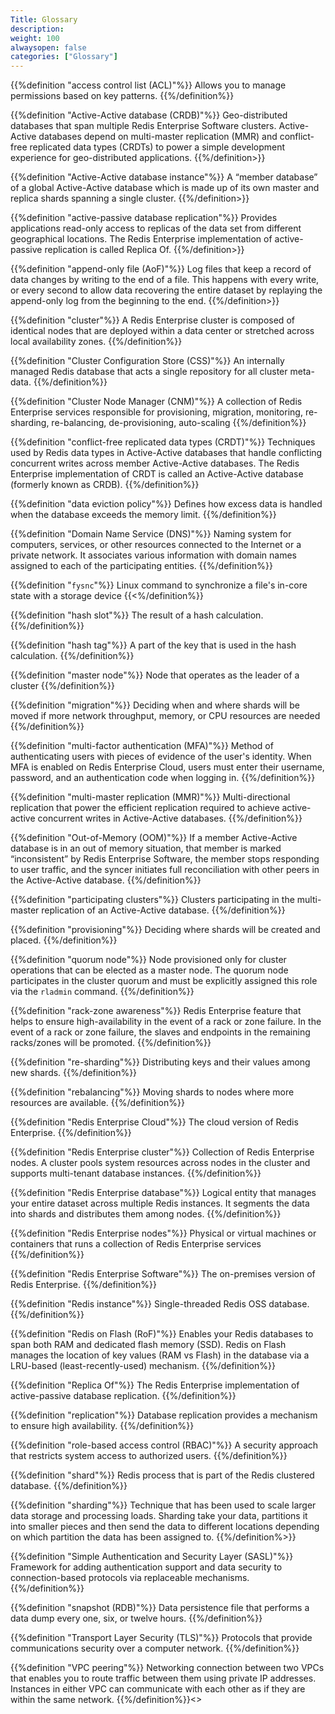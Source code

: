 ```yaml
---
Title: Glossary
description:
weight: 100
alwaysopen: false
categories: ["Glossary"]
---
```

<dl class="glossary">

{{%definition "access control list (ACL)"%}}
Allows you to manage permissions based on key patterns.
{{%/definition%}}

{{%definition "Active-Active database (CRDB)"%}}
Geo-distributed databases that span multiple Redis Enterprise Software clusters. Active-Active databases depend on multi-master replication (MMR) and conflict-free replicated data types (CRDTs) to power a simple development experience for geo-distributed applications. 
{{%/definition>}}

{{%definition "Active-Active database instance"%}}
A “member database” of a global Active-Active database which is made up of its own master and replica shards spanning a single cluster.
{{%/definition>}}

{{%definition "active-passive database replication"%}}
Provides applications read-only access to replicas of the data set from different geographical locations. The Redis Enterprise implementation of active-passive replication is called Replica Of.
{{%/definition>}}

{{%definition "append-only file (AoF)"%}}
Log files that keep a record of data changes by writing to the end of a file. This happens with every write, or every second to allow data recovering the entire
dataset by replaying the append-only log from the beginning to the end. 
{{%/definition>}}

{{%definition "cluster"%}}
A Redis Enterprise cluster is composed of identical nodes that are deployed within a data center or stretched across local availability zones.
{{%/definition%}}

{{%definition "Cluster Configuration Store (CSS)"%}}
An internally managed Redis database that acts a single repository for all cluster meta-data.
{{%/definition%}}

{{%definition "Cluster Node Manager (CNM)"%}}
A collection of Redis Enterprise services responsible for provisioning, migration, monitoring, re-sharding, re-balancing, de-provisioning, auto-scaling
{{%/definition%}}

{{%definition "conflict-free replicated data types (CRDT)"%}}
Techniques used by Redis data types in Active-Active databases that handle conflicting concurrent writes across member Active-Active databases. The Redis Enterprise implementation of CRDT is called an Active-Active database (formerly known as CRDB).
{{%/definition%}}

{{%definition "data eviction policy"%}}
Defines how excess data is handled when the database exceeds the memory limit.
{{%/definition%}}

{{%definition "Domain Name Service (DNS)"%}}
Naming system for computers, services, or other resources connected to the Internet or a private network. It associates various information with domain names assigned to each of the participating entities.
{{%/definition%}}

{{%definition "`fysnc`"%}}
Linux command to synchronize a file's in-core state with a storage device
{{<%/definition%}}

{{%definition "hash slot"%}}
The result of a hash calculation.
{{%/definition%}}

{{%definition "hash tag"%}}
A part of the key that is used in the hash calculation.
{{%/definition%}}

{{%definition "master node"%}}
Node that operates as the leader of a cluster
{{%/definition%}}

{{%definition "migration"%}}
Deciding when and where shards will be moved if more network throughput, memory, or CPU resources are needed
{{%/definition%}}

{{%definition "multi-factor authentication (MFA)"%}}
Method of authenticating users with pieces of evidence of the user's identity. When MFA is enabled on Redis Enterprise Cloud, users must enter their username, password, and an authentication code when logging in.
{{%/definition%}}

{{%definition "multi-master replication (MMR)"%}}
Multi-directional replication that power the efficient replication required to achieve active-active concurrent writes in Active-Active databases.
{{%/definition%}}

{{%definition "Out-of-Memory (OOM)"%}}
If a member Active-Active database is in an out of memory situation, that member is marked “inconsistent” by Redis Enterprise Software, the member stops responding to user traffic, and the syncer initiates full reconciliation with other peers in the Active-Active database.
{{%/definition%}}

{{%definition "participating clusters"%}}
Clusters participating in the multi-master replication of an Active-Active database.
{{%/definition%}}

{{%definition "provisioning"%}}
Deciding where shards will be created and placed.
{{%/definition%}}

{{%definition "quorum node"%}}
Node provisioned only for cluster operations that can be elected as a master node. The quorum node participates in the cluster quorum and must be explicitly assigned this role via the `rladmin` command.
{{%/definition%}}

{{%definition "rack-zone awareness"%}}
Redis Enterprise feature that helps to ensure high-availability in the event of a rack or zone failure. In the event of a rack or zone failure, the slaves and endpoints in the remaining racks/zones will be promoted.
{{%/definition%}}

{{%definition "re-sharding"%}}
Distributing keys and their values among new shards.
{{%/definition%}}

{{%definition "rebalancing"%}}
Moving shards to nodes where more resources are available.
{{%/definition%}}

{{%definition "Redis Enterprise Cloud"%}}
The cloud version of Redis Enterprise.
{{%/definition%}}

{{%definition "Redis Enterprise cluster"%}}
Collection of Redis Enterprise nodes. A cluster pools system resources across nodes in the cluster and supports multi-tenant database instances.
{{%/definition%}}

{{%definition "Redis Enterprise database"%}}
Logical entity that manages your entire dataset across multiple Redis instances. It segments the data into shards and distributes them among nodes.
{{%/definition%}}

{{%definition "Redis Enterprise nodes"%}}
Physical or virtual machines or containers that runs a collection of Redis Enterprise services
{{%/definition%}}

{{%definition "Redis Enterprise Software"%}}
The on-premises version of Redis Enterprise.
{{%/definition%}}

{{%definition "Redis instance"%}}
Single-threaded Redis OSS database.
{{%/definition%}}

{{%definition "Redis on Flash (RoF)"%}}
Enables your Redis databases to span both RAM and dedicated flash memory (SSD). Redis on Flash manages the location of key values (RAM vs Flash) in the database via a LRU-based (least-recently-used) mechanism.
{{%/definition%}}

{{%definition "Replica Of"%}}
The Redis Enterprise implementation of active-passive database replication.
{{%/definition%}}

{{%definition "replication"%}}
Database replication provides a mechanism to ensure high availability.
{{%/definition%}}

{{%definition "role-based access control (RBAC)"%}}
A security approach that restricts system access to authorized users.
{{%/definition%}}

{{%definition "shard"%}}
Redis process that is part of the Redis clustered database.
{{%/definition%}}

{{%definition "sharding"%}}
Technique that has been used to scale larger data storage and processing loads. Sharding take your data, partitions it into smaller pieces and then send the data to different locations depending on which partition the data has been assigned to.
{{%/definition%>}}

{{%definition "Simple Authentication and Security Layer (SASL)"%}}
Framework for adding authentication support and data security to connection-based protocols via replaceable mechanisms.
{{%/definition%}}

{{%definition "snapshot (RDB)"%}}
Data persistence file that performs a data dump every one, six, or twelve hours.
{{%/definition%}}

{{%definition "Transport Layer Security (TLS)"%}}
Protocols that provide communications security over a computer network.
{{%/definition%}}

{{%definition "VPC peering"%}}
Networking connection between two VPCs that enables you to route traffic between them using private IP addresses. Instances in either VPC can communicate with each other as if they are within the same network.
{{%/definition%}}<>


</dl>